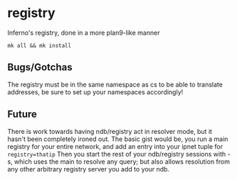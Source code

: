 # registry
Inferno's registry, done in a more plan9-like manner

```
mk all && mk install
```

## Bugs/Gotchas
The registry must be in the same namespace as cs to be able to translate addresses, be sure to set up your namespaces accordingly!

## Future
There is work towards having ndb/registry act in resolver mode, but it hasn't been completely ironed out.
The basic gist would be, you run a main registry for your entire network, and add an entry into your ipnet tuple for `registry=thatip`
Then you start the rest of your ndb/registry sessions with -s, which uses the main to resolve any query; but also allows resolution from any other arbitrary registry server you add to your ndb.
